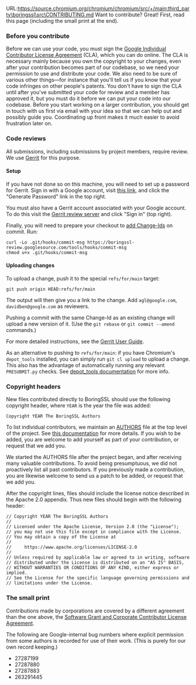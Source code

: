 URL:https://source.chromium.org/chromium/chromium/src/+/main:third_party\boringssl\src\CONTRIBUTING.md
Want to contribute? Great! First, read this page (including the small print at the end).

### Before you contribute
Before we can use your code, you must sign the
[Google Individual Contributor License Agreement](https://cla.developers.google.com/about/google-individual)
(CLA), which you can do online. The CLA is necessary mainly because you own the
copyright to your changes, even after your contribution becomes part of our
codebase, so we need your permission to use and distribute your code. We also
need to be sure of various other things—for instance that you'll tell us if you
know that your code infringes on other people's patents. You don't have to sign
the CLA until after you've submitted your code for review and a member has
approved it, but you must do it before we can put your code into our codebase.
Before you start working on a larger contribution, you should get in touch with
us first via email with your idea so that we can help out and possibly guide
you. Coordinating up front makes it much easier to avoid frustration later on.

### Code reviews
All submissions, including submissions by project members, require review. We
use [Gerrit](https://boringssl-review.googlesource.com) for this purpose.

#### Setup
If you have not done so on this machine, you will need to set up a password for
Gerrit. Sign in with a Google account, visit
[this link](https://boringssl.googlesource.com/), and click the "Generate
Password" link in the top right.

You must also have a Gerrit account associated with
your Google account.  To do this visit the [Gerrit review server](https://boringssl-review.googlesource.com)
and click "Sign in" (top right).

Finally, you will need to prepare your checkout to
[add Change-Ids](https://gerrit-review.googlesource.com/Documentation/cmd-hook-commit-msg.html)
on commit. Run:

    curl -Lo .git/hooks/commit-msg https://boringssl-review.googlesource.com/tools/hooks/commit-msg
    chmod u+x .git/hooks/commit-msg

#### Uploading changes
To upload a change, push it to the special `refs/for/main` target:

    git push origin HEAD:refs/for/main

The output will then give you a link to the change. Add `agl@google.com`,
`davidben@google.com` as reviewers.

Pushing a commit with the same Change-Id as an existing change will upload a new
version of it. (Use the `git rebase` or `git commit --amend` commands.)

For more detailed instructions, see the
[Gerrit User Guide](https://gerrit-review.googlesource.com/Documentation/intro-user.html).

As an alternative to pushing to `refs/for/main`: if you have Chromium's
`depot_tools` installed, you can simply run `git cl upload` to upload a change.
This also has the advantage of automatically running any relevant `PRESUBMIT.py`
checks. See [depot_tools
documentation](https://commondatastorage.googleapis.com/chrome-infra-docs/flat/depot_tools/docs/html/depot_tools.html)
for more info.

### Copyright headers
New files contributed directly to BoringSSL should use the following copyright
header, where `YEAR` is the year the file was added:

    Copyright YEAR The BoringSSL Authors

To list individual contributors, we maintain an [AUTHORS](./AUTHORS) file at the
top level of the project. See [this documentation](https://opensource.google/documentation/reference/releasing/authors)
for more details. If you wish to be added, you are welcome to add yourself as
part of your contribution, or request that we add you.

We started the AUTHORS file after the project began, and after receiving many
valuable contributions. To avoid being presumptuous, we did not proactively list
all past contributors. If you previously made a contribution, you are likewise
welcome to send us a patch to be added, or request that we add you.

After the copyright lines, files should include the license notice described in
the Apache 2.0 appendix. Thus new files should begin with the following header:

    // Copyright YEAR The BoringSSL Authors
    //
    // Licensed under the Apache License, Version 2.0 (the "License");
    // you may not use this file except in compliance with the License.
    // You may obtain a copy of the License at
    //
    //     https://www.apache.org/licenses/LICENSE-2.0
    //
    // Unless required by applicable law or agreed to in writing, software
    // distributed under the License is distributed on an "AS IS" BASIS,
    // WITHOUT WARRANTIES OR CONDITIONS OF ANY KIND, either express or implied.
    // See the License for the specific language governing permissions and
    // limitations under the License.

### The small print
Contributions made by corporations are covered by a different agreement than
the one above, the
[Software Grant and Corporate Contributor License Agreement](https://cla.developers.google.com/about/google-corporate).

The following are Google-internal bug numbers where explicit permission from
some authors is recorded for use of their work. (This is purely for our own
record keeping.)
*  27287199
*  27287880
*  27287883
*  263291445
